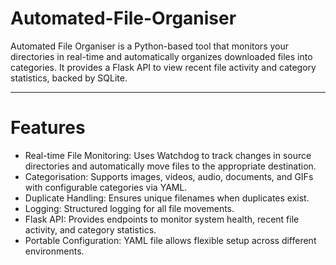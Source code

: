 # Automated-File-Organiser
Automated File Organiser is a Python-based tool that monitors your directories in real-time and automatically organizes downloaded files into categories. It provides a Flask API to view recent file activity and category statistics, backed by SQLite.

___
# Features

  - Real-time File Monitoring: Uses Watchdog to track changes in source directories and automatically move files to the appropriate destination.
  - Categorisation: Supports images, videos, audio, documents, and GIFs with configurable categories via YAML.
  - Duplicate Handling: Ensures unique filenames when duplicates exist.
  - Logging: Structured logging for all file movements.
  - Flask API: Provides endpoints to monitor system health, recent file activity, and category statistics.
  - Portable Configuration: YAML file allows flexible setup across different environments.
